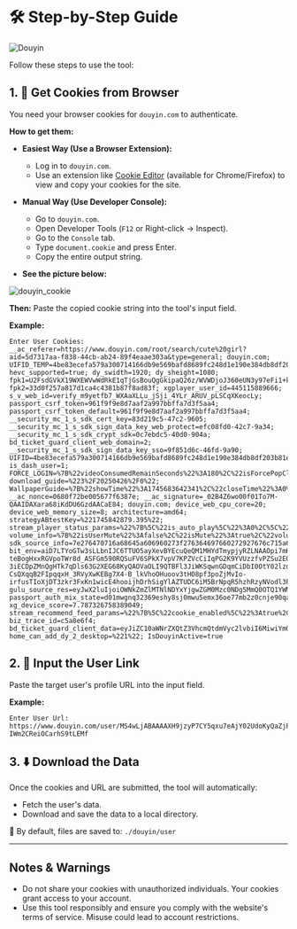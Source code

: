 # 🛠️ Step-by-Step Guide

![Douyin](https://github.com/user-attachments/assets/be74f49d-4bab-4a67-b3c5-e7a4a31dae79)


Follow these steps to use the tool:

## 1. 🔐 Get Cookies from Browser

You need your browser cookies for `douyin.com` to authenticate.

**How to get them:**

*   **Easiest Way (Use a Browser Extension):**
    - Log in to `douyin.com`.
    - Use an extension like [Cookie Editor](https://chromewebstore.google.com/detail/cookie-editor/hlkenndednhfkekhgcdicdfddnkalmdm) (available for Chrome/Firefox) to view and copy your cookies for the site.

*   **Manual Way (Use Developer Console):**
    - Go to `douyin.com`.
    - Open Developer Tools (`F12` or Right-click -> Inspect).
    - Go to the `Console` tab.
    - Type `document.cookie` and press Enter.
    - Copy the entire output string.

*   **See the picture below:**

![douyin_cookie](https://github.com/user-attachments/assets/ca0d7068-ea8e-4e99-ab08-31d0cd109ccc)


**Then:** Paste the copied cookie string into the tool's input field.

**Example:**
```text
Enter User Cookies: __ac_referer=https://www.douyin.com/root/search/cute%20girl?aid=5d7317aa-f838-44cb-ab24-89f4eaae303a&type=general; douyin.com; UIFID_TEMP=4be83ecefa579a300714166db9e569bafd8689fc248d1e190e384db8df203b81ea646495483afebeeb970c91b03763d2841691e786ca7c29273c8e61221080ee749cdf3bdf88484be6d1cae4fae1fe15; hevc_supported=true; dy_swidth=1920; dy_sheight=1080; fpk1=U2FsdGVkX19WXEWVwWdRkE1qTjGsBouQgGkipaQ26z/WVWDjoJ360eUN3y97eFi1+ksdNWsmUY3Irn+fIJP1pg==; fpk2=33d0f257a817d1ca4c4381b87f8ad83f; xgplayer_user_id=445115889666; s_v_web_id=verify_m9yetfb7_WXAaXLLu_jSji_4YLr_ARUV_pLSCqXKeocLy; passport_csrf_token=961f9f9e8d7aaf2a997bbffa7d3f5aa4; passport_csrf_token_default=961f9f9e8d7aaf2a997bbffa7d3f5aa4; __security_mc_1_s_sdk_cert_key=83d219c5-47c2-9605; __security_mc_1_s_sdk_sign_data_key_web_protect=efc08fd0-42c7-9a34; __security_mc_1_s_sdk_crypt_sdk=0c7ebdc5-40d0-904a; bd_ticket_guard_client_web_domain=2; __security_mc_1_s_sdk_sign_data_key_sso=9f851d6c-46fd-9a90; UIFID=4be83ecefa579a300714166db9e569bafd8689fc248d1e190e384db8df203b81ea646495483afebeeb970c91b03763d26ed383cf1c272e94d87b2db7d18aacd98e1f1dd0315e3124d5e3255fa6b1a201a4e93a3abd846b06ff8681a45d64ffc457ad5a18765c535fb8a39d4abafac2f42b28f6a5a7211b47877d3d3f20b6117aa49a553695fbe93be50e063c3e49b99cae0e1c19c6356d3d024669cbd1d0daeb; is_dash_user=1; FORCE_LOGIN=%7B%22videoConsumedRemainSeconds%22%3A180%2C%22isForcePopClose%22%3A1%7D; download_guide=%223%2F20250426%2F0%22; WallpaperGuide=%7B%22showTime%22%3A1745683642341%2C%22closeTime%22%3A0%2C%22showCount%22%3A1%2C%22cursor1%22%3A28%2C%22cursor2%22%3A4%2C%22hoverTime%22%3A1745683642348%7D; __ac_nonce=0680f72be005677f6387e; __ac_signature=_02B4Z6wo00f01To7M-QAAIDAXara68iKdDU6GzdAACaE84; douyin.com; device_web_cpu_core=20; device_web_memory_size=8; architecture=amd64; strategyABtestKey=%221745842879.395%22; stream_player_status_params=%22%7B%5C%22is_auto_play%5C%22%3A0%2C%5C%22is_full_screen%5C%22%3A0%2C%5C%22is_full_webscreen%5C%22%3A0%2C%5C%22is_mute%5C%22%3A1%2C%5C%22is_speed%5C%22%3A1%2C%5C%22is_visible%5C%22%3A1%7D%22; volume_info=%7B%22isUserMute%22%3Afalse%2C%22isMute%22%3Atrue%2C%22volume%22%3A0.5%7D; sdk_source_info=7e276470716a68645a606960273f276364697660272927676c715a6d6069756077273f276364697660272927666d776a68605a607d71606b766c6a6b5a7666776c7571273f275e58272927666a6b766a69605a696c6061273f27636469766027292762696a6764695a7364776c6467696076273f275e5827292771273f27373731353d3d37313d30313234272927676c715a75776a716a666a69273f2763646976602778; bit_env=aiD7LTYoGTw3sLLbnIJC6TTUO5ayXevBYEcuQeQM1MHYdTmypjyRZLNAAOpi7mHwZF2Gbu59SkoRE2SeJvuox9q5s7_D4_M6B5CSGsIP8vCNXOMnbUu5IXC2-teBogHxxRGVpoTWr8d_ASFGm590RQSuFV6SPkX7vpV7KPZVcCiIqPG2K9YVUzzfvPZSu2EQP769_4_fCDhpvJOCfFfKjON3VXASZufUA-3iECDpZMnQgHTk7qDls63G2XEG68KyQAOVaOLI9QTBFl3JiWKSqwnGDqmCiDbI0OtY02lzdmw5zvpfr1G7oNHYoMLeKwCVBgjgq7F7iSKwsb9I41R-CsQXqqB2FIpqqxH_3RVyXwKEBg7X4-B_lkVhoOHuoov3tHO8pf3poZjMvIo-irfusTIoXjDT3zkr3FxKn1wicE4hooijhDrhSigYlAZTUDC6iM5BrNpqR5hzhRzyNVodl3PEdpthCN0BM7ElxNt26FvQOX81xQ4YdBpUEK3oDFTK; gulu_source_res=eyJwX2luIjoiOWNkZmZlMTNlNDYxYjgwZGM0Mzc0NDg5MmQ0OTQ1YWM4YzUzMjE0YzA3YzYxMTVjYzljMGE0NTY3MzEzZWM3OCJ9; passport_auth_mix_state=d01mwgnq32369eshy8sj0mwu5emx36oe77mb2z0cnje90qat; xg_device_score=7.787326758389049; stream_recommend_feed_params=%22%7B%5C%22cookie_enabled%5C%22%3Atrue%2C%5C%22screen_width%5C%22%3A1920%2C%5C%22screen_height%5C%22%3A1080%2C%5C%22browser_online%5C%22%3Atrue%2C%5C%22cpu_core_num%5C%22%3A20%2C%5C%22device_memory%5C%22%3A8%2C%5C%22downlink%5C%22%3A10%2C%5C%22effective_type%5C%22%3A%5C%224g%5C%22%2C%5C%22round_trip_time%5C%22%3A50%7D%22; biz_trace_id=c5a8e6f4; bd_ticket_guard_client_data=eyJiZC10aWNrZXQtZ3VhcmQtdmVyc2lvbiI6MiwiYmQtdGlja2V0LWd1YXJkLWl0ZXJhdGlvbi12ZXJzaW9uIjoxLCJiZC10aWNrZXQtZ3VhcmQtcmVlLXB1YmxpYy1rZXkiOiJCS0FVNzBoOUZPYlJwZEhwa0YybW9ndmR5WEFLZzFQbHZtY3ZEbjdZbFRhZVhWblNnN2c1Ui9xNU9VOW54V3grdzVyUGs1c005NGdHM1FVUTVDakhHQk09IiwiYmQtdGlja2V0LWd1YXJkLXdlYi12ZXJzaW9uIjoyfQ%3D%3D; home_can_add_dy_2_desktop=%221%22; IsDouyinActive=true
```

## 2. 🔗 Input the User Link

Paste the target user's profile URL into the input field.

**Example:**
```text
Enter User Url: https://www.douyin.com/user/MS4wLjABAAAAXH9jzyP7CY5qxu7eAjY02UdoKyQaZjPwubf01BneuYG-IWm2CReiOCarhS9tLEMf
```

## 3. ⬇️ Download the Data

Once the cookies and URL are submitted, the tool will automatically:
*   Fetch the user's data.
*   Download and save the data to a local directory.

📁 By default, files are saved to: `./douyin/user`

---

## Notes & Warnings

*   Do not share your cookies with unauthorized individuals. Your cookies grant access to your account.
*   Use this tool responsibly and ensure you comply with the website's terms of service. Misuse could lead to account restrictions.

